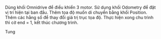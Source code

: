 Dùng khối Omnidrive để điều khiển 3 motor.
Sử dụng khối Odometry để đặt vị trí hiện tại ban đầu.
Thêm tọa độ muốn di chuyển bằng khối Position.
Thêm các hằng số để thay đổi giá trị trục tọa độ.
Thực hiện xong chu trình thì cờ end = 1, kết thúc chương trình.

Tung